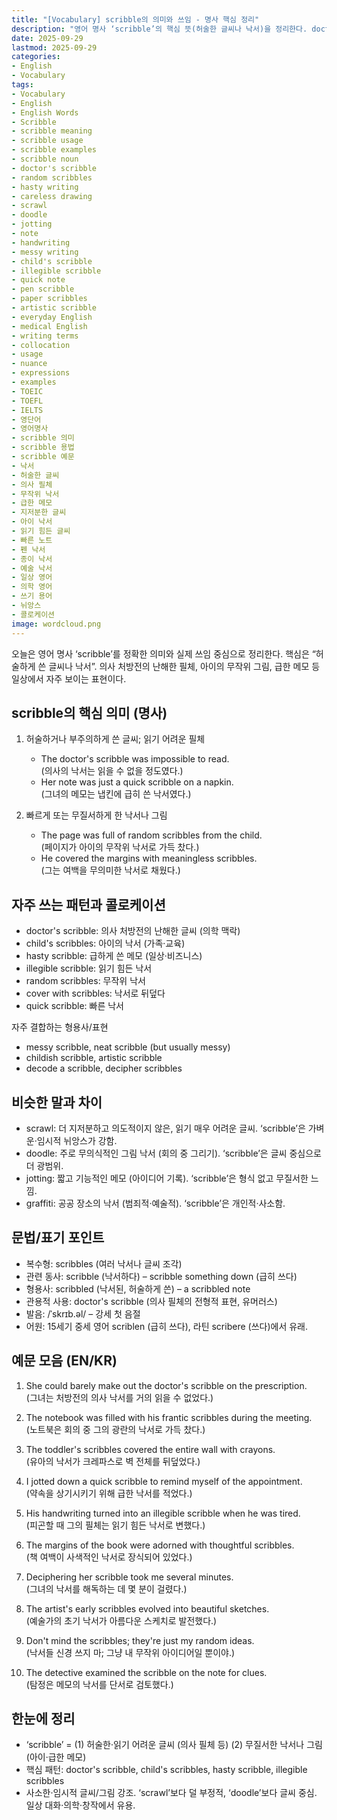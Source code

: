 ```yaml
---
title: "[Vocabulary] scribble의 의미와 쓰임 - 명사 핵심 정리"
description: "영어 명사 ‘scribble’의 핵심 뜻(허술한 글씨나 낙서)을 정리한다. doctor's scribble/random scribbles와의 차이, 자주 쓰는 콜로케이션, EN/KR 예문으로 맥락별 뉘앙스를 정확히 익힌다. 일상·의학·예술에서 유용한 표현."
date: 2025-09-29
lastmod: 2025-09-29
categories:
- English
- Vocabulary
tags:
- Vocabulary
- English
- English Words
- Scribble
- scribble meaning
- scribble usage
- scribble examples
- scribble noun
- doctor's scribble
- random scribbles
- hasty writing
- careless drawing
- scrawl
- doodle
- jotting
- note
- handwriting
- messy writing
- child's scribble
- illegible scribble
- quick note
- pen scribble
- paper scribbles
- artistic scribble
- everyday English
- medical English
- writing terms
- collocation
- usage
- nuance
- expressions
- examples
- TOEIC
- TOEFL
- IELTS
- 영단어
- 영어명사
- scribble 의미
- scribble 용법
- scribble 예문
- 낙서
- 허술한 글씨
- 의사 필체
- 무작위 낙서
- 급한 메모
- 지저분한 글씨
- 아이 낙서
- 읽기 힘든 글씨
- 빠른 노트
- 펜 낙서
- 종이 낙서
- 예술 낙서
- 일상 영어
- 의학 영어
- 쓰기 용어
- 뉘앙스
- 콜로케이션
image: wordcloud.png
---
```


오늘은 영어 명사 ‘scribble’를 정확한 의미와 실제 쓰임 중심으로 정리한다. 핵심은 “허술하게 쓴 글씨나 낙서”. 의사 처방전의 난해한 필체, 아이의 무작위 그림, 급한 메모 등 일상에서 자주 보이는 표현이다.

## scribble의 핵심 의미 (명사)

1. 허술하거나 부주의하게 쓴 글씨; 읽기 어려운 필체
   - The doctor's scribble was impossible to read.  
     (의사의 낙서는 읽을 수 없을 정도였다.)
   - Her note was just a quick scribble on a napkin.  
     (그녀의 메모는 냅킨에 급히 쓴 낙서였다.)

2. 빠르게 또는 무질서하게 한 낙서나 그림
   - The page was full of random scribbles from the child.  
     (페이지가 아이의 무작위 낙서로 가득 찼다.)
   - He covered the margins with meaningless scribbles.  
     (그는 여백을 무의미한 낙서로 채웠다.)

## 자주 쓰는 패턴과 콜로케이션

- doctor's scribble: 의사 처방전의 난해한 글씨 (의학 맥락)
- child's scribbles: 아이의 낙서 (가족·교육)
- hasty scribble: 급하게 쓴 메모 (일상·비즈니스)
- illegible scribble: 읽기 힘든 낙서
- random scribbles: 무작위 낙서
- cover with scribbles: 낙서로 뒤덮다
- quick scribble: 빠른 낙서

자주 결합하는 형용사/표현  
- messy scribble, neat scribble (but usually messy)  
- childish scribble, artistic scribble  
- decode a scribble, decipher scribbles

## 비슷한 말과 차이

- scrawl: 더 지저분하고 의도적이지 않은, 읽기 매우 어려운 글씨. ‘scribble’은 가벼운·임시적 뉘앙스가 강함.
- doodle: 주로 무의식적인 그림 낙서 (회의 중 그리기). ‘scribble’은 글씨 중심으로 더 광범위.
- jotting: 짧고 기능적인 메모 (아이디어 기록). ‘scribble’은 형식 없고 무질서한 느낌.
- graffiti: 공공 장소의 낙서 (범죄적·예술적). ‘scribble’은 개인적·사소함.

## 문법/표기 포인트

- 복수형: scribbles (여러 낙서나 글씨 조각)
- 관련 동사: scribble (낙서하다) – scribble something down (급히 쓰다)
- 형용사: scribbled (낙서된, 허술하게 쓴) – a scribbled note
- 관용적 사용: doctor's scribble (의사 필체의 전형적 표현, 유머러스)
- 발음: /ˈskrɪb.əl/ – 강세 첫 음절
- 어원: 15세기 중세 영어 scriblen (급히 쓰다), 라틴 scribere (쓰다)에서 유래.

## 예문 모음 (EN/KR)

1. She could barely make out the doctor's scribble on the prescription.  
   (그녀는 처방전의 의사 낙서를 거의 읽을 수 없었다.)

2. The notebook was filled with his frantic scribbles during the meeting.  
   (노트북은 회의 중 그의 광란의 낙서로 가득 찼다.)

3. The toddler's scribbles covered the entire wall with crayons.  
   (유아의 낙서가 크레파스로 벽 전체를 뒤덮었다.)

4. I jotted down a quick scribble to remind myself of the appointment.  
   (약속을 상기시키기 위해 급한 낙서를 적었다.)

5. His handwriting turned into an illegible scribble when he was tired.  
   (피곤할 때 그의 필체는 읽기 힘든 낙서로 변했다.)

6. The margins of the book were adorned with thoughtful scribbles.  
   (책 여백이 사색적인 낙서로 장식되어 있었다.)

7. Deciphering her scribble took me several minutes.  
   (그녀의 낙서를 해독하는 데 몇 분이 걸렸다.)

8. The artist's early scribbles evolved into beautiful sketches.  
   (예술가의 초기 낙서가 아름다운 스케치로 발전했다.)

9. Don't mind the scribbles; they're just my random ideas.  
   (낙서들 신경 쓰지 마; 그냥 내 무작위 아이디어일 뿐이야.)

10. The detective examined the scribble on the note for clues.  
    (탐정은 메모의 낙서를 단서로 검토했다.)

## 한눈에 정리

- ‘scribble’ = (1) 허술한·읽기 어려운 글씨 (의사 필체 등) (2) 무질서한 낙서나 그림 (아이·급한 메모)  
- 핵심 패턴: doctor's scribble, child's scribbles, hasty scribble, illegible scribbles  
- 사소한·임시적 글씨/그림 강조. ‘scrawl’보다 덜 부정적, ‘doodle’보다 글씨 중심. 일상 대화·의학·창작에서 유용.
